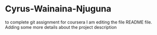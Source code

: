 # Cyrus-Wainaina-Njuguna
to complete git assignment for coursera
I am editing the file README file. Adding some more details about the project description

